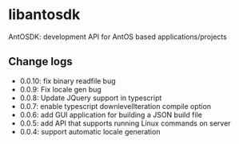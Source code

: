 # libantosdk
AntOSDK: development API for AntOS based applications/projects

## Change logs
- 0.0.10: fix binary readfile bug
- 0.0.9: Fix locale gen bug
- 0.0.8: Update JQuery support in typescript
- 0.0.7: enable typescript downlevelIteration compile option
- 0.0.6: add GUI application for building a JSON build file
- 0.0.5: add API that supports running Linux commands on server
- 0.0.4: support automatic locale generation